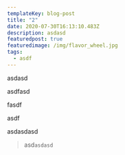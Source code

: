 ```yaml
---
templateKey: blog-post
title: "2"
date: 2020-07-30T16:13:10.483Z
description: asdasd
featuredpost: true
featuredimage: /img/flavor_wheel.jpg
tags:
  - asdf
---
```

asdasd

asdfasd

fasdf

asdf

asdasdasd

> asd`asdasd`